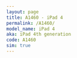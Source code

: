 ```yaml
---
layout: page
title: A1460 - iPad 4
permalink: /A1460/
model_name: iPad 4
aka: iPad 4th generation
code: A1460
sim: true
---
```

